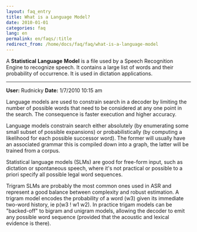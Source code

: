 ```yaml
---
layout: faq_entry
title: What is a Language Model?
date: 2010-01-01
categories: faq
lang: en
permalink: en/faqs/:title
redirect_from: /home/docs/faq/faq/what-is-a-language-model
---
```

A **Statistical** **Language** **Model** is a file used by a Speech Recognition 
Engine to recognize speech.  It contains a large list of words and their 
probability of occurrence.   It is used in dictation applications.

---------------------------------

**User:** Rudnicky
**Date:** 1/7/2010 10:15 am

Language models are used to constrain search in a decoder by limiting the 
number of possible words that need to be considered at any one point in the 
search. The consequence is faster execution and higher accuracy.

Language models constrain search either absolutely (by enumerating some small 
subset of possible expansions) or probabilistically (by computing a likelihood 
for each possible successor word). The former will usually have an associated 
grammar this is compiled down into a graph, the latter will be trained from a
corpus. 

Statistical language models (SLMs) are good for free-form input, such as 
dictation or spontaneous speech, where it's not practical or possible to a
priori specify all possible legal word sequences.

Trigram SLMs are probably the most common ones used in ASR and represent a
good balance between complexity and robust estimation. A trigram model encodes 
the probability of a word (w3) given its immediate two-word history, 
ie p(w3 ! w1 w2). In practice trigam models can be "backed-off" to bigram 
and unigram models, allowing the decoder to emit any possible word sequence 
(provided that the acoustic and lexical evidence is there).

